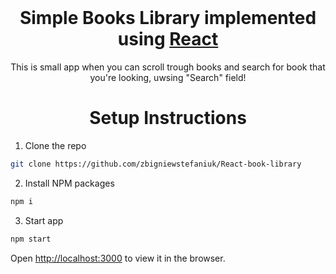 <br/>

<h1 align="center">Simple Books Library implemented using <a href="https://reactjs.org/">React</a></h1>

<p align="center">This is small app when you can scroll trough books and search for book that you're looking, uwsing "Search" field!</p>


<h1 align="center">Setup Instructions</h1>

1. Clone the repo

```sh
git clone https://github.com/zbigniewstefaniuk/React-book-library
```

2. Install NPM packages

```sh
npm i
```

3. Start app

```sh
npm start
```

Open [http://localhost:3000](http://localhost:3000) to view it in the browser.
